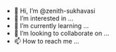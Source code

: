 - 👋 Hi, I’m @zenith-sukhavasi
- 👀 I’m interested in ...
- 🌱 I’m currently learning ...
- 💞️ I’m looking to collaborate on ...
- 📫 How to reach me ...

<!---
zenith-sukhavasi/zenith-sukhavasi is a ✨ special ✨ repository because its `README.md` (this file) appears on your GitHub profile.
You can click the Preview link to take a look at your changes.
--->
